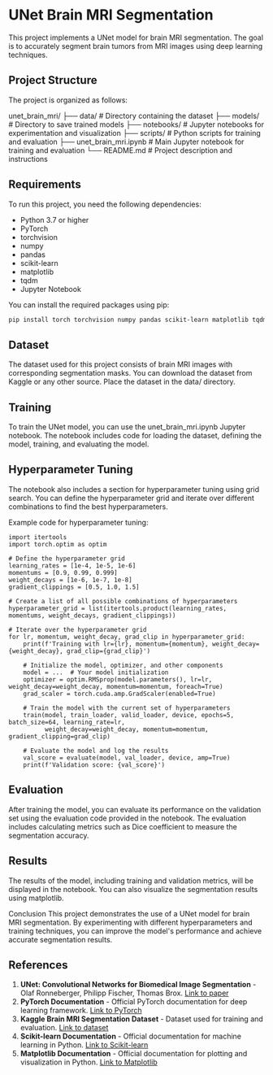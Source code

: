 # UNet Brain MRI Segmentation

This project implements a UNet model for brain MRI segmentation. The goal is to accurately segment brain tumors from MRI images using deep learning techniques.

## Project Structure

The project is organized as follows:

unet_brain_mri/ ├── data/ # Directory containing the dataset ├── models/ # Directory to save trained models ├── notebooks/ # Jupyter notebooks for experimentation and visualization ├── scripts/ # Python scripts for training and evaluation ├── unet_brain_mri.ipynb # Main Jupyter notebook for training and evaluation └── README.md # Project description and instructions


## Requirements

To run this project, you need the following dependencies:

- Python 3.7 or higher
- PyTorch
- torchvision
- numpy
- pandas
- scikit-learn
- matplotlib
- tqdm
- Jupyter Notebook

You can install the required packages using pip:

```bash
pip install torch torchvision numpy pandas scikit-learn matplotlib tqdm jupyter
```

## Dataset
The dataset used for this project consists of brain MRI images with corresponding segmentation masks. You can download the dataset from Kaggle or any other source. Place the dataset in the data/ directory.

## Training
To train the UNet model, you can use the unet_brain_mri.ipynb Jupyter notebook. The notebook includes code for loading the dataset, defining the model, training, and evaluating the model.

## Hyperparameter Tuning
The notebook also includes a section for hyperparameter tuning using grid search. You can define the hyperparameter grid and iterate over different combinations to find the best hyperparameters.

Example code for hyperparameter tuning:

```code
import itertools
import torch.optim as optim

# Define the hyperparameter grid
learning_rates = [1e-4, 1e-5, 1e-6]
momentums = [0.9, 0.99, 0.999]
weight_decays = [1e-6, 1e-7, 1e-8]
gradient_clippings = [0.5, 1.0, 1.5]

# Create a list of all possible combinations of hyperparameters
hyperparameter_grid = list(itertools.product(learning_rates, momentums, weight_decays, gradient_clippings))

# Iterate over the hyperparameter grid
for lr, momentum, weight_decay, grad_clip in hyperparameter_grid:
    print(f'Training with lr={lr}, momentum={momentum}, weight_decay={weight_decay}, grad_clip={grad_clip}')
    
    # Initialize the model, optimizer, and other components
    model = ...  # Your model initialization
    optimizer = optim.RMSprop(model.parameters(), lr=lr, weight_decay=weight_decay, momentum=momentum, foreach=True)
    grad_scaler = torch.cuda.amp.GradScaler(enabled=True)
    
    # Train the model with the current set of hyperparameters
    train(model, train_loader, valid_loader, device, epochs=5, batch_size=64, learning_rate=lr, 
          weight_decay=weight_decay, momentum=momentum, gradient_clipping=grad_clip)
    
    # Evaluate the model and log the results
    val_score = evaluate(model, val_loader, device, amp=True)
    print(f'Validation score: {val_score}')
```

## Evaluation
After training the model, you can evaluate its performance on the validation set using the evaluation code provided in the notebook. The evaluation includes calculating metrics such as Dice coefficient to measure the segmentation accuracy.

## Results
The results of the model, including training and validation metrics, will be displayed in the notebook. You can also visualize the segmentation results using matplotlib.

Conclusion
This project demonstrates the use of a UNet model for brain MRI segmentation. By experimenting with different hyperparameters and training techniques, you can improve the model's performance and achieve accurate segmentation results.

## References

1. **UNet: Convolutional Networks for Biomedical Image Segmentation** - Olaf Ronneberger, Philipp Fischer, Thomas Brox. [Link to paper](https://arxiv.org/abs/1505.04597)
2. **PyTorch Documentation** - Official PyTorch documentation for deep learning framework. [Link to PyTorch](https://pytorch.org/docs/stable/index.html)
3. **Kaggle Brain MRI Segmentation Dataset** - Dataset used for training and evaluation. [Link to dataset](https://www.kaggle.com/datasets)
4. **Scikit-learn Documentation** - Official documentation for machine learning in Python. [Link to Scikit-learn](https://scikit-learn.org/stable/documentation.html)
5. **Matplotlib Documentation** - Official documentation for plotting and visualization in Python. [Link to Matplotlib](https://matplotlib.org/stable/contents.html)
